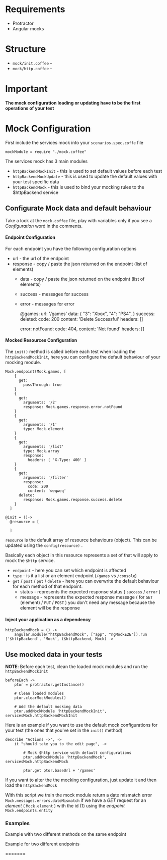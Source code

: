 Requirements
========
- Protractor
- Angular mocks

Structure
========

- `mock/init.coffee` -
- `mock/http.coffee` -

Important
========

**The mock configuration loading or updating have to be the first operations of your test**

Mock Configuration
==================================
First include the services mock into your `scenarios.spec.coffe` file

    mockModule = require "./mock.coffee"

The services mock has 3 main modules

- `httpBackendMockInit` - this is used to set default values before each test
- `httpBackendMockUpdate` - this is used to update the default values with your test specific data
- `httpBackendMock` - this is used to bind your mocking rules to the $httpBackend service

Configurate Mock data and default behaviour
----
Take a look at the `mock.coffee` file, play with variables only if you see a *Configuration* word in the comments.

#### Endpoint Configuration
For each endpoint you have the following configuration options
- url - the url of the endpoint
- response - copy / paste the json returned on the endpoint (list of elements)
  - data - copy / paste the json returned on the endpoint (list of elements)
  - success - messages for success
  - error - messages for error

    @games:
      url: '/games'
      data: {
        "3": "Xbox",
        "4": "PS4",
      }
      success:
        deleted:
          code: 200
          content: 'Delete Successful'
          headers: []

      error:
        notFound:
          code: 404,
          content: 'Not found'
          headers: []


#### Mocked Resources Configuration
The `init()` method is called before each test when loading the `httpBackendMockInit`, here you can configure the default behaviour of your mocking module.

    Mock.endpoint(Mock.games, [
        {
          get:
            passThrough: true
        }
        {
          get:
            arguments: '/2'
            response: Mock.games.response.error.notFound
        }
        {
          get:
            arguments: '/1'
            type: Mock.element
        }
        {
          get:
            arguments: '/list'
            type: Mock.array
            response:
              headers: [ 'X-Type: 400' ]
        }
        {
          get:
            arguments: '/filter'
            response:
              code: 200
              content: 'weqweq'
          delete:
            response: Mock.games.response.success.delete
        }
      ]

    @init = ()->
      @resource = [

      ]

`resource` is the default array of resource behaviours (object). This can be updated using the `config(resource)` . 

Basically each object in this resource represents a set of that will apply to mock the `$http` service.
- `endpoint` - here you can set which endpoint is affected
- `type` - is it a list or an element endpoint (`/games` vs `/console`)
- `get` / `post` / `put` / `delete` - here you can overwrite the default behaviour for each method of that endpoint.
    - status - represents the expected response status ( `success` / `error` )
    - message - represents the expected response message ( for `GET` (element) / `PUT` / `POST` ) you don't need any message because the element will be the response

#### Inject your application as a dependency
    httpBackendMock = () ->
        angular.module("httpBackendMock", ["app", "ngMockE2E"]).run ['$httpBackend', 'Mock', ($httpBackend, Mock) ->

Use mocked data in your tests
----
**NOTE**: Before each test, clean the loaded mock modules and run the `httpBackendMockInit`

    beforeEach ->
        ptor = protractor.getInstance()
        
        # Clean loaded modules
        ptor.clearMockModules()
        
        # Add the default mocking data
        ptor.addMockModule 'httpBackendMockInit', servicesMock.httpBackendMockInit 

Here is an example if you want to use the default mock configurations for your test (the ones that you've set in the `init()` method)

    describe "Actions ->", ->
        it "should take you to the edit page", ->

            # Mock $http service with default configurations
            ptor.addMockModule 'httpBackendMock', servicesMock.httpBackendMock

            ptor.get ptor.baseUrl + '/games'

If you want to alter the the mocking configuration, just update it and then load the `httpBackendMock` 

  
With this script we train the mock module return a date mismatch error `Mock.messages.errors.dateMismatch` if we have a *GET* request for an *element* ( `Mock.element` ) with the id (1) using the *endpoint* `Mock.endpoints.entity`  

### Examples
Example with two different methods on the same endpoint


    
Example for two different endpoints


=======